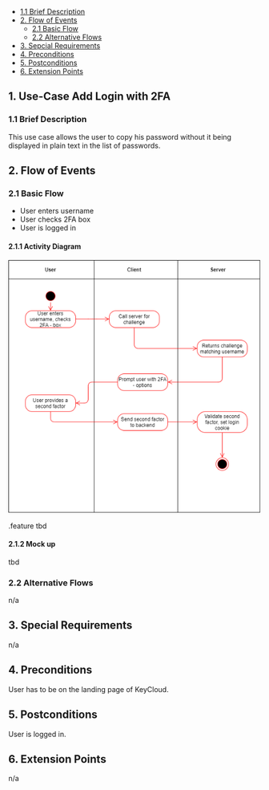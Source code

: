   - [1.1 Brief Description](#11-brief-description)
- [2. Flow of Events](#2-flow-of-events)
  - [2.1 Basic Flow](#21-basic-flow)
  - [2.2 Alternative Flows](#22-alternative-flows)
- [3. Sepcial Requirements](#3-special-requirements)
- [4. Preconditions](#4-preconditions)
- [5. Postconditions](#5-postconditions)
- [6. Extension Points](#6-extension-points)

## 1. Use-Case Add Login with 2FA
### 1.1 Brief Description
This use case allows the user to copy his password without it being displayed in plain text in the list of passwords.

## 2. Flow of Events
### 2.1 Basic Flow
- User enters username
- User checks 2FA box
- User is logged in
#### 2.1.1 Activity Diagram
![UC_LoginWith2FA](img/UC/UC_LoginWith2FA.png)

.feature
tbd
#### 2.1.2 Mock up
tbd
### 2.2 Alternative Flows
n/a

## 3. Special Requirements
n/a

## 4. Preconditions
User has to be on the landing page of KeyCloud.

## 5. Postconditions
User is logged in.

## 6. Extension Points
n/a